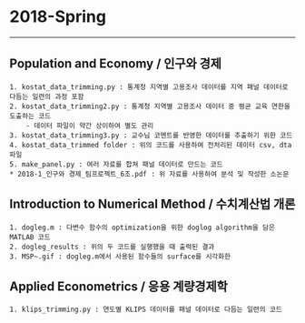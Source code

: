 # 2018-Spring

---

## Population and Economy / 인구와 경제
    1. kostat_data_trimming.py : 통계청 지역별 고용조사 데이터를 지역 패널 데이터로 다듬는 일련의 과정 포함
    2. kostat_data_trimming2.py : 통계청 지역별 고용조사 데이터 중 평균 교육 연한을 도출하는 코드
        - 데이터 파일이 약간 상이하여 별도 관리
    3. kostat_data_trimming3.py : 교수님 코멘트를 반영한 데이터를 추출하기 위한 코드
    4. kostat_data_trimmed folder : 위의 코드를 사용하여 전처리된 데이터 csv, dta 파일
    5. make_panel.py : 여러 자료를 합쳐 패널 데이터로 만드는 코드
    * 2018-1_인구와 경제_팀프로젝트_6조.pdf : 위 자료를 사용하여 분석 및 작성한 소논문

## Introduction to Numerical Method / 수치계산법 개론
    1. dogleg.m : 다변수 함수의 optimization을 위한 doglog algorithm을 담은 MATLAB 코드
    2. dogleg_results : 위의 두 코드를 실행했을 때 출력된 결과
    3. MSP~.gif : dogleg.m에서 사용된 함수들의 surface를 시각화한 

## Applied Econometrics / 응용 계량경제학
    1. klips_trimming.py : 연도별 KLIPS 데이터를 패널 데이터로 다듬는 일련의 코드
